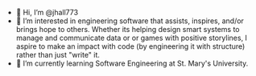 - 👋 Hi, I’m @jhall773
- 👀 I’m interested in engineering software that assists, inspires, and/or brings hope to others. Whether its helping design smart systems to manage and communicate data or or games with positive storylines, I aspire to make an impact with code (by engineering it with structure) rather than just "write" it.
- 🌱 I’m currently learning Software Engineering at St. Mary's University.

<!---
jhall773/jhall773 is a ✨ special ✨ repository because its `README.md` (this file) appears on your GitHub profile.
You can click the Preview link to take a look at your changes.
--->
